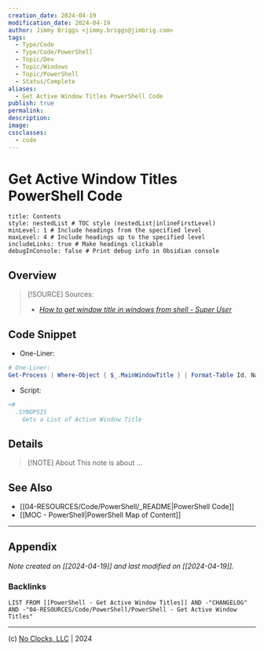 ```yaml
---
creation_date: 2024-04-19
modification_date: 2024-04-19
author: Jimmy Briggs <jimmy.briggs@jimbrig.com>
tags:
  - Type/Code
  - Type/Code/PowerShell
  - Topic/Dev
  - Topic/Windows
  - Topic/PowerShell
  - Status/Complete
aliases:
  - Get Active Window Titles PowerShell Code
publish: true
permalink:
description:
image:
cssclasses:
  - code
---
```


# Get Active Window Titles PowerShell Code

```table-of-contents
title: Contents 
style: nestedList # TOC style (nestedList|inlineFirstLevel)
minLevel: 1 # Include headings from the specified level
maxLevel: 4 # Include headings up to the specified level
includeLinks: true # Make headings clickable
debugInConsole: false # Print debug info in Obsidian console
```

## Overview

> [!SOURCE] Sources:
> - *[How to get window title in windows from shell - Super User](https://superuser.com/questions/378790/how-to-get-window-title-in-windows-from-shell)*

## Code Snippet

- One-Liner:

```powershell
# One-Liner:
Get-Process | Where-Object { $_.MainWindowTitle } | Format-Table Id, Name, MainWindowtitle -AutoSize
```

- Script:

```powershell
<#
  .SYNOPSIS
    Gets a List of Active Window Title
```

## Details

> [!NOTE] About
> This note is about ...

## See Also

- [[04-RESOURCES/Code/PowerShell/_README|PowerShell Code]]
- [[MOC - PowerShell|PowerShell Map of Content]]

***

## Appendix

*Note created on [[2024-04-19]] and last modified on [[2024-04-19]].*

### Backlinks

```dataview
LIST FROM [[PowerShell - Get Active Window Titles]] AND -"CHANGELOG" AND -"04-RESOURCES/Code/PowerShell/PowerShell - Get Active Window Titles"
```

***

(c) [No Clocks, LLC](https://github.com/noclocks) | 2024